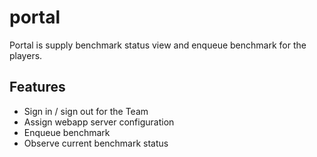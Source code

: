 # portal

Portal is supply benchmark status view and enqueue benchmark for the players.

## Features

* Sign in / sign out for the Team
* Assign webapp server configuration
* Enqueue benchmark
* Observe current benchmark status
